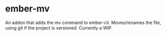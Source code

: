 # ember-mv
An addon that adds the mv command to ember-cli. Moves/renames the file, using git if the project is versioned. Currently a WIP.

